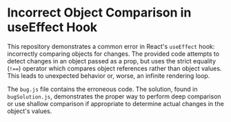 # Incorrect Object Comparison in useEffect Hook

This repository demonstrates a common error in React's `useEffect` hook: incorrectly comparing objects for changes.  The provided code attempts to detect changes in an object passed as a prop, but uses the strict equality (`!==`) operator which compares object references rather than object values. This leads to unexpected behavior or, worse, an infinite rendering loop.

The `bug.js` file contains the erroneous code. The solution, found in `bugSolution.js`, demonstrates the proper way to perform deep comparison or use shallow comparison if appropriate to determine actual changes in the object's values.
